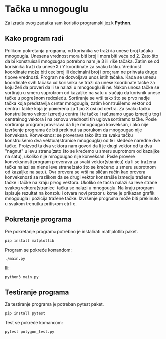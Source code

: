 # Tačka u mnogouglu

Za izradu ovog zadatka sam koristio programski jezik **Python**.

## Kako program radi

Prilikom pokretanja programa, od korisnika se traži da unese broj tačaka mnogougla.
Unesena vrednost mora biti broj i mora biti veća od 2. Zato što da bi konstruisali mnogougao potrebno nam je 3 ili više tačaka. Zatim se od korisinika traži da unese X i Y koordinate za svaku tačku. Vrednost koordinate može biti ceo broj ili decimalni broj i program ne prihvata druge tipove vrednosti. Program ne dozvoljava unos istih tačaka. Kada se unesu koordinate svih tačaka od korisnika se traži da unese koordinate tačke za koju želi da proveri da li se nalazi u mnogouglu ili ne. Nakon unosa tačke se sortiraju u smeru suprotnom od kazaljke na satu u slučaju da korisnik unese tačke u pogrešnom redosledu. Sortiranje se vrši tako što se prvo nadje tačka koja predstavlja centar mnogougla, zatim konstruišemo vektor od centra i tačke koja je pomerena za 1 po X osi od centra. Za svaku tačku konstruišemo vektor izmedju centra i te tačke i računamo ugao izmedju tog i centralnog vektora i na osnovu vrednosti tih uglova sortiramo tačke. Posle sortiranja program proverava da li je mnogougao konveksan, i ako nije izvršenje programa će biti prekinut sa porukom da mnogougao nije konveksan. Konveksnost se proverava tako što za svaku tačku konstruišemo dva vektora(stranice mnogougla) od te i sledeće naredne dve tačke. Proizvod ta dva vektora nam govori da li je drugi vektor od ta dva "nagnut" u levu stranu(zato što se krećemo u smeru suprotnom od kazaljke na satu), ukoliko nije mnogougao nije konveksan. Posle provere konveksnosti program proverava za svaki vektor(stranicu) da li se tražena tačka nalazi sa njene leve strane(zato što se krećemo u smeru suprotnom od kazaljke na satu). Ova provera se vrši na sličan način kao provera konveksnosti sa razlikom da se drugi vektor konstruiše izmedju tražene tačke i tačke na kraju prvog vektora. Ukoliko se tačka nalazi sa leve strane svakog vektora(stranice) tačka se nalazi u mnogouglu. Na kraju program ispisuje rezultat na konzolu i otvara novi prozor u kome je prikazan grafik mnogougla i pozicija tražene tačke. Izvršenje programa može biti prekinuto u svakom trenutku pritiskom ctrl-c.

## Pokretanje programa

Pre pokretanje programa potrebno je instalirati mathplotlib paket.
```
pip install matplotlib
```

Program se pokreće komandom:

```
./main.py
```
Ili:
```
python3 main.py
```

## Testiranje programa

Za testiranje programa je potreban pytest paket.
```
pip install pytest
```
Test se pokreće komandom:
```
pytest polygon_test.py
```
